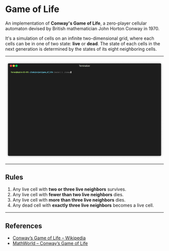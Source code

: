 # Game of Life

An implementation of **Conway's Game of Life**, a zero-player cellular automaton devised by British mathematician John Horton Conway in 1970.  

It's a simulation of cells on an infinite two-dimensional grid, where each cells can be in one of two state: **live** or **dead**. The state of each cells in the next generation is determined by the states of its eight neighboring cells.

---

![Game of Life Demo](demo.gif)

---

##  Rules
1. Any live cell with **two or three live neighbors** survives.
2. Any live cell with **fewer than two live neighbors** dies.
3. Any live cell with **more than three live neighbors** dies.
4. Any dead cell with **exactly three live neighbors** becomes a live cell. 

---

## References
- [Conway’s Game of Life – Wikipedia](https://en.wikipedia.org/wiki/Conway%27s_Game_of_Life)
- [MathWorld – Conway’s Game of Life](https://mathworld.wolfram.com/GameofLife.html)

